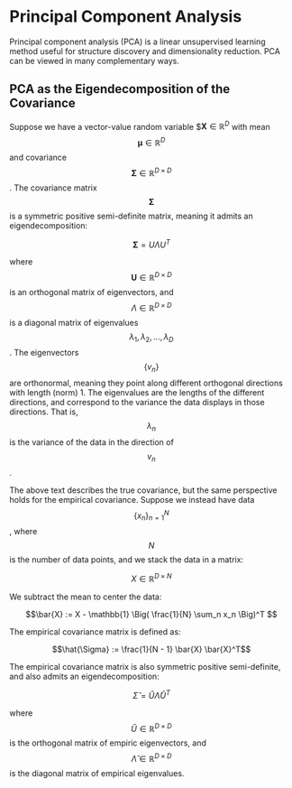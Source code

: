 # Principal Component Analysis

Principal component analysis (PCA) is a linear unsupervised learning method useful
for structure discovery and dimensionality reduction. PCA can be viewed in many complementary
ways.

## PCA as the Eigendecomposition of the Covariance

Suppose we have a vector-value random variable $$\mathbf{X} \in \mathbb{R}^D$ with
mean $$\mathbf{\mu} \in \mathbb{R}^D$$ and covariance $$\mathbf{\Sigma} \in \mathbb{R}^{D \times D}$$.
The covariance matrix $$\mathbf{\Sigma}$$ is a symmetric positive semi-definite matrix, meaning
it admits an eigendecomposition:

$$\mathbf{\Sigma} = U \Lambda U^T$$

where $$\mathbf{U} \in \mathbb{R}^{D \times D}$$ is an orthogonal matrix of eigenvectors, and 
$$\Lambda \in \mathbb{R}^{D \times D}$$ is a diagonal matrix of eigenvalues $$\lambda_1, \lambda_2, ..., \lambda_D$$.
The eigenvectors $$\{v_n\}$$ are orthonormal, meaning they point along different orthogonal 
directions with length (norm) 1. The eigenvalues are the lengths of the different directions, 
and correspond to the variance the data displays in those directions. That is, $$\lambda_n$$ is the
variance of the data in the direction of $$v_n$$.

The above text describes the true covariance, but the same perspective holds for the empirical covariance.
Suppose we instead have data $$\{x_n\}_{n=1}^N$$, where $$N$$ is the number of data points, and we stack the data in a matrix:

$$X \in \mathbb{R}^{D \times N}$$

We subtract the mean to center the data:

$$\bar{X} := X - \mathbb{1} \Big( \frac{1}{N} \sum_n x_n \Big)^T  $$

The empirical covariance matrix is defined as:

$$\hat{\Sigma} := \frac{1}{N - 1} \bar{X} \bar{X}^T$$

The empirical covariance matrix is also symmetric positive semi-definite, and also admits an eigendecomposition:

$$\hat{\Sigma} = \hat{U} \hat{\Lambda} \hat{U}^T $$

where $$\hat{U} \in \mathbb{R}^{D \times D}$$ is the orthogonal matrix of empiric eigenvectors, and
$$\hat{\Lambda} \in \mathbb{R}^{D \times D}$$ is the diagonal matrix of empirical eigenvalues.



